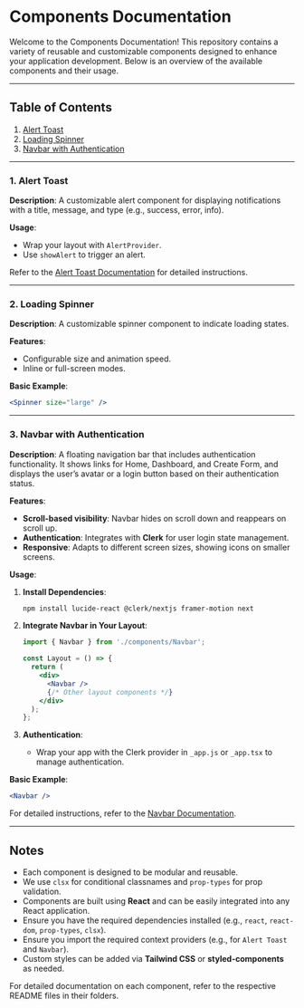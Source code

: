 # Components Documentation

Welcome to the Components Documentation! This repository contains a variety of reusable and customizable components designed to enhance your application development. Below is an overview of the available components and their usage.

---

## Table of Contents

1. [Alert Toast](#Alert-Toast)
2. [Loading Spinner](#loading-spinner)
3. [Navbar with Authentication](#navbar-with-authentication)

---

### 1. Alert Toast
**Description**: A customizable alert component for displaying notifications with a title, message, and type (e.g., success, error, info).

**Usage**:
- Wrap your layout with `AlertProvider`.
- Use `showAlert` to trigger an alert.

Refer to the [Alert Toast Documentation](./AlertToast/README.md) for detailed instructions.

---

### 2. Loading Spinner
**Description**: A customizable spinner component to indicate loading states.

**Features**:
- Configurable size and animation speed.
- Inline or full-screen modes.

**Basic Example**:
```jsx
<Spinner size="large" />
```

---

### 3. Navbar with Authentication
**Description**: A floating navigation bar that includes authentication functionality. It shows links for Home, Dashboard, and Create Form, and displays the user’s avatar or a login button based on their authentication status.

**Features**:
- **Scroll-based visibility**: Navbar hides on scroll down and reappears on scroll up.
- **Authentication**: Integrates with **Clerk** for user login state management.
- **Responsive**: Adapts to different screen sizes, showing icons on smaller screens.

**Usage**:
1. **Install Dependencies**:
   ```bash
   npm install lucide-react @clerk/nextjs framer-motion next
   ```

2. **Integrate Navbar in Your Layout**:
   ```jsx
   import { Navbar } from './components/Navbar';

   const Layout = () => {
     return (
       <div>
         <Navbar />
         {/* Other layout components */}
       </div>
     );
   };
   ```

3. **Authentication**:
   - Wrap your app with the Clerk provider in `_app.js` or `_app.tsx` to manage authentication.

**Basic Example**:
```jsx
<Navbar />
```

For detailed instructions, refer to the [Navbar Documentation](./Navbar/README.md).

---

## Notes
- Each component is designed to be modular and reusable.
- We use `clsx` for conditional classnames and `prop-types` for prop validation.
- Components are built using **React** and can be easily integrated into any React application.
- Ensure you have the required dependencies installed (e.g., `react`, `react-dom`, `prop-types`, `clsx`).
- Ensure you import the required context providers (e.g., for `Alert Toast` and `Navbar`).
- Custom styles can be added via **Tailwind CSS** or **styled-components** as needed.

For detailed documentation on each component, refer to the respective README files in their folders.
